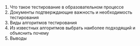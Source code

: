 1. Что такое тестирование в образовательном процессе
2. Документы подтверждающие важность и необходимость тестирования
3. Виды алгоритмов тестирования
4. Из известных алгоритмов выбрать наиболее подходящий и объяснить почему
5. Выводы

